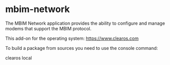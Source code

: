 # mbim-network
The MBIM Network application provides the ability to configure and manage modems that support the MBIM protocol.

This add-on for the operating system:
https://www.clearos.com

To build a package from sources you need to use the console command:

   clearos local